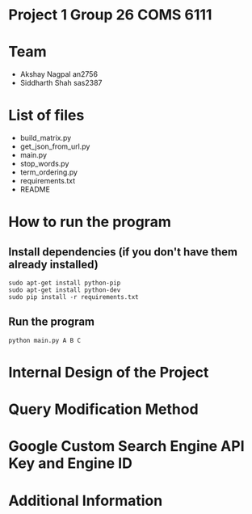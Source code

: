 # Project 1 Group 26 COMS 6111
# Team
- Akshay Nagpal an2756
- Siddharth Shah sas2387

# List of files
- build_matrix.py
- get_json_from_url.py
- main.py
- stop_words.py
- term_ordering.py
- requirements.txt
- README

# How to run the program
## Install dependencies (if you don't have them already installed)
`sudo apt-get install python-pip`    
`sudo apt-get install python-dev`    
`sudo pip install -r requirements.txt`

## Run the program
`python main.py A B C`

# Internal Design of the Project

# Query Modification Method

# Google Custom Search Engine API Key and Engine ID

# Additional Information
